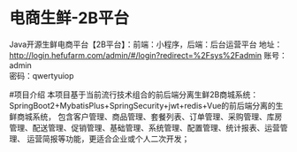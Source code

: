 # 电商生鲜-2B平台
Java开源生鲜电商平台【2B平台】：前端：小程序，后端：后台运营平台
地址：http://login.hefufarm.com/admin/#/login?redirect=%2Fsys%2Fadmin
账号：admin  
密码：qwertyuiop

#项目介绍
本项目基于当前流行技术组合的前后端分离生鲜2B商城系统： SpringBoot2+MybatisPlus+SpringSecurity+jwt+redis+Vue的前后端分离的生鲜商城系统， 包含客户管理、商品管理、套餐列表、订单管理、采购管理、库房管理、配送管理、促销管理、基础管理、系统管理、配置管理、统计报表、运营管理、
运营简报等功能，更适合企业或个人二次开发；
 




